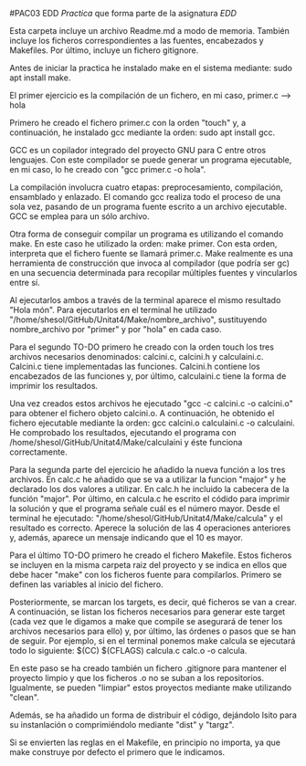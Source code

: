 #PAC03 EDD
*Practica* que forma parte de la asignatura *EDD*


Esta carpeta incluye un archivo Readme.md a modo de memoria. También incluye los ficheros correspondientes a las fuentes, encabezados y Makefiles. Por último, incluye un fichero gitignore.


Antes de iniciar la practica he instalado make en el sistema mediante: sudo apt install make. 


El primer ejercicio es la compilación de un fichero, en mi caso, primer.c --> hola 

Primero he creado el fichero primer.c con la orden "touch" y, a continuación, he instalado gcc mediante la orden: sudo apt install gcc. 

GCC es un copilador integrado del proyecto GNU para C entre otros lenguajes. Con este compilador se puede generar un programa ejecutable, en mi caso, lo he creado con "gcc primer.c -o hola".

La compilación involucra cuatro etapas: preprocesamiento, compilación, ensamblado y enlazado. El comando gcc realiza todo el proceso de una sola vez, pasando de un programa fuente escrito a un archivo ejecutable. GCC se emplea para un sólo archivo.

Otra forma de conseguir compilar un programa es utilizando el comando make. En este caso he utilizado la orden: make primer. Con esta orden, interpreta que el fichero fuente se llamará primer.c. Make realmente es una herramienta de construcción que invoca al compilador (que podría ser gc) en una secuencia determinada para recopilar múltiples fuentes y vincularlos entre sí. 

Al ejecutarlos ambos a través de la terminal aparece el mismo resultado "Hola món". Para ejecutarlos en el terminal he utilizado "/home/shesol/GitHub/Unitat4/Make/nombre_archivo", sustituyendo nombre_archivo por "primer" y por "hola" en cada caso. 


Para el segundo TO-DO primero he creado con la orden touch los tres archivos necesarios denominados: calcini.c, calcini.h y calculaini.c. Calcini.c tiene implementadas las funciones. Calcini.h contiene los encabezados de las funciones y, por último, calculaini.c tiene la forma de imprimir los resultados. 

Una vez creados estos archivos he ejecutado "gcc -c calcini.c -o calcini.o" para obtener el fichero objeto calcini.o. A continuación, he obtenido el fichero ejecutable mediante la orden: gcc calcini.o calculaini.c -o calculaini. He comprobado los resultados, ejecutando el programa con /home/shesol/GitHub/Unitat4/Make/calculaini y éste funciona correctamente. 

Para la segunda parte del ejercicio he añadido la nueva función a los tres archivos. En calc.c he añadido que se va a utilizar la funcion "major" y he declarado los dos valores a utilizar. En calc.h he incluido la cabecera de la función "major". Por último, en calcula.c he escrito el códido para imprimir la solución y que el programa señale cuál es el número mayor. Desde el terminal he ejecutado: "/home/shesol/GitHub/Unitat4/Make/calcula" y el resultado es correcto. Aperece la solución de las 4 operaciones anteriores y, además, aparece un mensaje indicando que el 10 es mayor. 


Para el último TO-DO primero he creado el fichero Makefile. Estos ficheros se incluyen en la misma carpeta raiz del proyecto y se indica en ellos que debe hacer "make" con los ficheros fuente para compilarlos. Primero se definen las variables al inicio del fichero. 

Posteriormente, se marcan los targets, es decir, qué ficheros se van a crear. A continuación, se listan los ficheros necesarios para generar este target (cada vez que le digamos a make que compile se asegurará de tener los archivos necesarios para ello) y, por último, las órdenes o pasos que se han de seguir. Por ejemplo, si en el terminal ponemos make calcula se ejecutará todo lo siguiente: $(CC) $(CFLAGS) calcula.c calc.o -o calcula.

En este paso se ha creado también un fichero .gitignore para mantener el proyecto limpio y que los ficheros .o no se suban a los repositorios. Igualmente, se pueden "limpiar" estos proyectos mediante make utilizando  "clean".

Además, se ha añadido un forma de distribuir el código, dejándolo lsito para su instanlación o comprimiéndolo mediante "dist" y "targz". 

Si se envierten las reglas en el Makefile, en principio no importa, ya que make construye por defecto el primero que le indicamos. 


